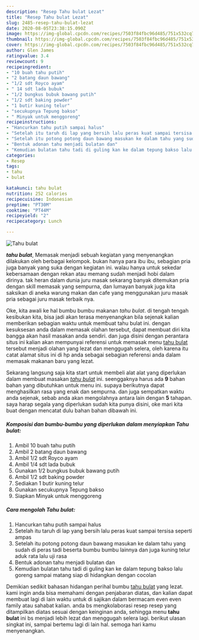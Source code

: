 ```yaml
---
description: "Resep Tahu bulat Lezat"
title: "Resep Tahu bulat Lezat"
slug: 2485-resep-tahu-bulat-lezat
date: 2020-08-05T23:38:15.090Z
image: https://img-global.cpcdn.com/recipes/7503f84fbc96d485/751x532cq70/tahu-bulat-foto-resep-utama.jpg
thumbnail: https://img-global.cpcdn.com/recipes/7503f84fbc96d485/751x532cq70/tahu-bulat-foto-resep-utama.jpg
cover: https://img-global.cpcdn.com/recipes/7503f84fbc96d485/751x532cq70/tahu-bulat-foto-resep-utama.jpg
author: Glen James
ratingvalue: 3.4
reviewcount: 9
recipeingredient:
- "10 buah tahu putih"
- "2 batang daun bawang"
- "1/2 sdt Royco ayam"
- " 14 sdt lada bubuk"
- "1/2 bungkus bubuk bawang putih"
- "1/2 sdt baking powder"
- "1 butir kuning telur"
- "secukupnya Tepung bakso"
- " Minyak untuk menggoreng"
recipeinstructions:
- "Hancurkan tahu putih sampai halus"
- "Setelah itu taruh di lap yang bersih lalu peras kuat sampai tersisa seperti ampas"
- "Setelah itu potong potong daun bawang masukan ke dalam tahu yang sudah di peras tadi beserta bumbu bumbu lainnya dan juga kuning telur aduk rata lalu uji rasa"
- "Bentuk adonan tahu menjadi bulatan dan"
- "Kemudian bulatan tahu tadi di guling kan ke dalam tepung bakso lalu goreng sampai matang siap di hidangkan dengan cocolan"
categories:
- Resep
tags:
- tahu
- bulat

katakunci: tahu bulat 
nutrition: 252 calories
recipecuisine: Indonesian
preptime: "PT30M"
cooktime: "PT44M"
recipeyield: "2"
recipecategory: Lunch

---
```



![Tahu bulat](https://img-global.cpcdn.com/recipes/7503f84fbc96d485/751x532cq70/tahu-bulat-foto-resep-utama.jpg)

<b><i>tahu bulat</i></b>, Memasak menjadi sebuah kegiatan yang menyenangkan dilakukan oleh berbagai kelompok. bukan hanya para ibu ibu, sebagian pria juga banyak yang suka dengan kegiatan ini. walau hanya untuk sekedar kebersamaan dengan rekan atau memang sudah menjadi hobi dalam dirinya. tak heran dalam dunia juru masak sekarang banyak ditemukan pria dengan skill memasak yang sempurna, dan lumayan banyak juga kita saksikan di aneka warung makan dan cafe yang menggunakan juru masak pria sebagai juru masak terbaik nya.

Oke, kita awali ke hal bumbu bumbu makanan <i>tahu bulat</i>. di tengah tengah kesibukan kita, bisa jadi akan terasa menyenangkan bila sejenak kalian memberikan sebagian waktu untuk membuat tahu bulat ini. dengan kesuksesan anda dalam memasak olahan tersebut, dapat membuat diri kita bangga akan hasil masakan anda sendiri. dan juga disini dengan perantara situs ini kalian akan mempunyai referensi untuk memasak menu <u>tahu bulat</u> tersebut menjadi olahan yang lezat dan menggugah selera, oleh karena itu catat alamat situs ini di hp anda sebagai sebagian referensi anda dalam memasak makanan baru yang lezat.




Sekarang langsung saja kita start untuk membeli alat alat yang diperlukan dalam membuat masakan <u><i>tahu bulat</i></u> ini. seenggaknya harus ada <b>9</b> bahan bahan yang dibutuhkan untuk menu ini. supaya berikutnya dapat menghasilkan rasa yang enak dan sempurna. dan juga sempatkan waktu anda sejenak, sebab anda akan mengolahnya antara lain dengan <b>5</b> tahapan. saya harap segala yang diperlukan sudah kita punya disini, oke mari kita buat dengan mencatat dulu bahan bahan dibawah ini.

<!--inarticleads1-->

##### Komposisi dan bumbu-bumbu yang diperlukan dalam menyiapkan Tahu bulat:

1. Ambil 10 buah tahu putih
1. Ambil 2 batang daun bawang
1. Ambil 1/2 sdt Royco ayam
1. Ambil  1/4 sdt lada bubuk
1. Gunakan 1/2 bungkus bubuk bawang putih
1. Ambil 1/2 sdt baking powder
1. Sediakan 1 butir kuning telur
1. Gunakan secukupnya Tepung bakso
1. Siapkan  Minyak untuk menggoreng




<!--inarticleads2-->

##### Cara mengolah Tahu bulat:

1. Hancurkan tahu putih sampai halus
1. Setelah itu taruh di lap yang bersih lalu peras kuat sampai tersisa seperti ampas
1. Setelah itu potong potong daun bawang masukan ke dalam tahu yang sudah di peras tadi beserta bumbu bumbu lainnya dan juga kuning telur aduk rata lalu uji rasa
1. Bentuk adonan tahu menjadi bulatan dan
1. Kemudian bulatan tahu tadi di guling kan ke dalam tepung bakso lalu goreng sampai matang siap di hidangkan dengan cocolan




Demikian sedikit bahasan hidangan perihal bumbu <u>tahu bulat</u> yang lezat. kami ingin anda bisa memahami dengan penjabaran diatas, dan kalian dapat membuat lagi di lain waktu untuk di sajikan dalam bermacam even even family atau sahabat kalian. anda bs mengkolaborasi resep resep yang ditampilkan diatas sesuai dengan keinginan anda, sehingga menu <b>tahu bulat</b> ini bs menjadi lebih lezat dan menggugah selera lagi. berikut ulasan singkat ini, sampai bertemu lagi di lain hal. semoga hari kamu menyenangkan.
